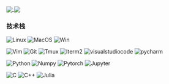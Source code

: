 
<a href="https://github.com/anuraghazra/github-readme-stats">
  <img align="center" src="https://github-readme-stats.vercel.app/api?username=kingeorge&count_private=true&show_icons=true&theme=dark" />
</a>
<a href="https://github.com/anuraghazra/convoychat">
  <img align="center" src="https://github-readme-stats.vercel.app/api/top-langs/?username=kingeorge&langs_count=8&theme=dark&count_private=true&layout=compact&hide=javascript,html,css,CoffeeScript&card_width=300" />
</a>


### 技术栈
![Linux](https://img.shields.io/badge/-Linux-192133?style=flat-square&logo=Linux&logoColor=white)
![MacOS](https://img.shields.io/badge/-MacOS-192133?style=flat-square&logo=macos&logoColor=white)
![Win](https://img.shields.io/badge/-Win-192133?style=flat-square&logo=windows&logoColor=white)

![Vim](https://img.shields.io/badge/-Vim-192133?style=flat-square&logo=vim&logoColor=white)
![Git](https://img.shields.io/badge/-Git-192133?style=flat-square&logo=git&logoColor=white)
![Tmux](https://img.shields.io/badge/-Tmux-192133?style=flat-square&logo=tmux&logoColor=white)
![Iterm2](https://img.shields.io/badge/-Iterm2-192133?style=flat-square&logo=Iterm2&logoColor=white)
![visualstudiocode](https://img.shields.io/badge/-VSCode-192133?style=flat-square&logo=visualstudiocode&logoColor=white)
![pycharm](https://img.shields.io/badge/-PyCharm-192133?style=flat-square&logo=pycharm&logoColor=white)

![Python](https://img.shields.io/badge/-Python-192133?style=flat-square&logo=python&logoColor=white)
![Numpy](https://img.shields.io/badge/-Numpy-192133?style=flat-square&logo=numpy&logoColor=white)
![Pytorch](https://img.shields.io/badge/-Pytorch-192133?style=flat-square&logo=pytorch&logoColor=white)
![Jupyter](https://img.shields.io/badge/-Jupyter-192133?style=flat-square&logo=jupyter&logoColor=white)

![C](https://img.shields.io/badge/-C-192133?style=flat-square&logo=c&logoColor=white)
![C++](https://img.shields.io/badge/-C++-192133?style=flat-square&logo=cplusplus&logoColor=white)
![Julia](https://img.shields.io/badge/-Julia-192133?style=flat-square&logo=Julia&logoColor=white)
